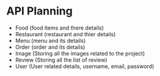 # API Planning

- Food (food items and there details)
- Restaurant (restaurant and thier details)
- Menu (menu and its details)
- Order (order and its details)
- Image (Storing all the images related to the project)
- Review (Storing all the list of review)
- User (User related details, username, email, password)
